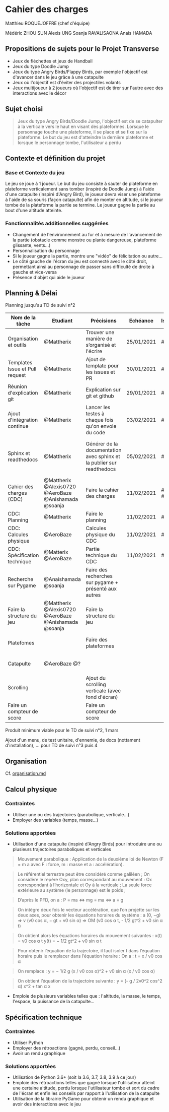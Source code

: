 # Cahier des charges

Matthieu ROQUEJOFFRE (chef d'équipe)

Médéric ZHOU SUN
Alexis UNG
Soanja RAVALISAONA
Anais HAMADA

## Propositions de sujets pour le Projet Transverse

* Jeux de fléchettes et jeux de Handball
* Jeux du type Doodle Jump
* Jeux du type Angry Birds/Flappy Birds, par exemple l'objectif est d'avancer dans le jeu grâce à une catapulte
* Jeux où l'objectif est d'éviter des projectiles volants
* Jeux multijoueur à 2 joueurs où l'objectif est de tirer sur l'autre avec des interactions avec le décor

## Sujet choisi

> Jeux du type Angry Birds/Doodle Jump, l'objectif est de se catapulter à la verticale vers le haut en visant des plateformes. Lorsque le personnage touche une plateforme, il se place et se fixe sur la plateforme. Le but du jeu est d'atteindre la dernière plateforme et lorsque le personnage tombe, l'utilisateur a perdu

## Contexte et définition du projet

### Base et Contexte du jeu

Le jeu se joue à 1 joueur. Le but du jeu consiste à sauter de plateforme en plateforme verticalement sans tomber
(inspiré de Doodle Jump) à l'aide d'une catapulte (inspiré d'Angry Bird), le joueur devra viser une plateforme 
à l'aide de sa souris (façon catapulte) afin de monter en altitude, si le joueur tombe de la plateforme la partie se termine.
Le joueur gagne la partie au bout d'une altitude atteinte.

### Fonctionnalités additionnelles suggérées

* Changement de l'environnement au fur et à mesure de l'avancement de la partie 
(obstacle comme monstre ou plante dangereuse, plateforme glissante, vents...)
* Personnalisation du personnage 
* Si le joueur gagne la partie, montre une "vidéo" de félicitation ou autre...
* Le côté gauche de l'écran du jeu est connecté avec le côté droit, permettant ainsi au personnage de passer 
sans difficulté de droite à gauche et vice-versa
* Présence d'objet qui aide le joueur

<!-- Explication du projet -->

## Planning & Délai

Planning jusqu'au TD de suivi n°2

| Nom de la tâche                 | Etudiant                                             | Précisions                                                            | Echéance   | Issues/PR   | Milestone              | Note                                                                             |
|---------------------------------|------------------------------------------------------|-----------------------------------------------------------------------|------------|-------------|------------------------|----------------------------------------------------------------------------------|
| Organisation et outils          | @Mattherix                                           | Trouver une manière de s’organisé et l'écrire                         | 25/01/2021 | #1          | Préparation            |                                                                                  |
| Templates Issue et Pull request | @Mattherix                                           | Ajout de template pour les issues et PR                               | 30/01/2021 | #2 #3 #4    | Préparation            |                                                                                  |
| Réunion d'explication git       | @Mattherix                                           | Explication sur git et github                                         | 29/01/2021 | #5 #6       | Préparation            |                                                                                  |
| Ajout d'intégration continue    | @Mattherix                                           | Lancer les testes à chaque fois qu'on envoie du code                  | 03/02/2021 | #7 #8       | Préparation            |                                                                                  |
| Sphinx et readthedocs           | @Mattherix                                           | Générer de la documentation avec sphinx et la publier sur readthedocs | 05/02/2021 | #9 #10      | Préparation            | Je n'arrive pas à construire automatiquement la documentation avec github action |
| Cahier des charges (CDC)        | @Mattherix @Alexis0720 @AeroBaze @Anishamada @soanja | Faire la cahier des charges                                           | 11/02/2021 | #11 #12 #13 | Cahier des charges     |                                                                                  |
| CDC: Planning                   | @Mattherix                                           | Faire le planning                                                     | 11/02/2021 | #12 #13     | Cahier des charges     |                                                                                  |
| CDC: Calcules physique          | @AeroBaze                                            | Calcules physique du CDC                                              | 11/02/2021 | #12 #13     | Cahier des charges     |                                                                                  |
| CDC: Spécification technique    | @Matterix @AeroBaze                                  | Partie technique du CDC                                               | 11/02/2021 | #12 #13     | Cahier des charges     |                                                                                  |
| Recherche sur Pygame            | @Anaishamada @soanja                                 | Faire des recherches sur pygame + présenté aux autres                 |            |             | Produit minimum viable |                                                                                  |
| Faire la structure du jeu       | @Mattherix @Alexis0720 @AeroBaze @Anishamada @soanja | Faire la structure du jeu                                             |            |             | Produit minimum viable |                                                                                  |
| Platefomes                      |                                                      | Faire des plateformes                                                 |            |             | Produit minimum viable |                                                                                  |
| Catapulte                       | @AeroBaze @?                                         |                                                                       |            |             | Produit minimum viable |                                                                                  |
| Scrolling                       |                                                      | Ajout du scrolling verticale (avec fond d'écran)                      |            |             | Produit minimum viable |                                                                                  |
| Faire un compteur de score      |                                                      | Faire un compteur de score                                            |            |             | Produit minimum viable |                                                                                  |

Produit minimum viable pour le TD de suivi n°2, 1 mars

Ajout d'un menu, de test unitaire, d'ennemie, de docs (nottament d'installation), ... pour TD de suivi n°3 puis 4


## Organisation

Cf. [organisation.md](organisation.md)

## Calcul physique

### Contraintes

* Utiliser une ou des trajectoires (parabolique, verticale...)
* Employer des variables (temps, masse...)

### Solutions apportées

* Utilisation d'une catapulte (inspiré d'Angry Birds) pour introduire une ou plusieurs trajectoires paraboliques et verticales
> Mouvement parabolique : Application de la deuxième loi de Newton (F = m a avec F : force, m : masse et a : accélération).

> Le référentiel terrestre peut être considéré comme galiléen ;
On considère le repère Oxy, plan correspondant au mouvement : Ox correspondant à l’horizontale et Oy à la verticale ;
La seule force extérieure au système (le personnage) est le poids ;

> D’après le PFD, on a :
P = ma ⇔ mg = ma ⇔ a = g

> On intègre deux fois le vecteur accélération, que l’on projette sur les deux axes, pour obtenir les équations horaires du système :
a (0, −g) ⇒ v (v0 cos α, − gt + v0 sin α) ⇒ OM (v0 cos α t, - 1/2 gt^2 + v0 sin α t)

> On obtient alors les équations horaires du mouvement suivantes :
x(t) = v0 cos α t
y(t) = − 1/2 gt^2 + v0 sin α t

> Pour obtenir l’équation de la trajectoire, il faut isoler t dans l’équation horaire puis le remplacer dans l’équation horaire :
On a : t = x / v0 cos α

> On remplace : y = − 1/2 g (x / v0 cos α)^2 + v0 sin α (x / v0 cos α)

> On obtient l’équation de la trajectoire suivante : y = (- g / 2v0^2 cos^2 α) x^2 + tan α x

* Emploie de plusieurs variables telles que : l'altitude, la masse, le temps, l'espace, la puissance de la catapulte...

<!-- Calcul physique -->

## Spécification technique

### Contraintes

* Utiliser Python
* Employer des rétroactions (gagné, perdu, conseil...)
* Avoir un rendu graphique

### Solutions apportées

* Utilisation de Python 3.6+ (soit la 3.6, 3.7, 3.8, 3.9 à ce jour)
* Emploie des rétroactions telles que gagné lorsque l'utilisateur atteint une certaine altitude, perdu lorsque l'utilisateur tombe et sort du cadre de l'écran et enfin les conseils par rapport à l'utilisation de la catapulte
* Utilisation de la librairie PyGame pour obtenir un rendu graphique et avoir des interactions avec le jeu
> <!-- Explication de PyGame -->

<!-- Ce qui est lier au code -->
